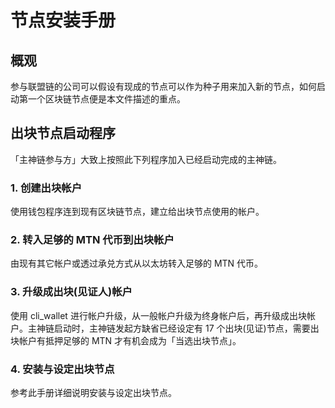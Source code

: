 # 节点安装手册

## 概观

参与联盟链的公司可以假设有现成的节点可以作为种子用来加入新的节点，如何启动第一个区块链节点便是本文件描述的重点。

## 出块节点启动程序

「主神链参与方」大致上按照此下列程序加入已经启动完成的主神链。

### 1. 创建出块帐户

使用钱包程序连到现有区块链节点，建立给出块节点使用的帐户。

### 2. 转入足够的 MTN 代币到出块帐户

由现有其它帐户或透过承兑方式从以太坊转入足够的 MTN 代币。

### 3. 升级成出块(见证人)帐户

使用 cli_wallet 进行帐户升级，从一般帐户升级为终身帐户后，再升级成出块帐户。主神链启动时，主神链发起方缺省已经设定有 17 个出块(见证)节点，需要出块帐户有抵押足够的 MTN 才有机会成为「当选出块节点」。

### 4. 安装与设定出块节点

参考此手册详细说明安装与设定出块节点。
